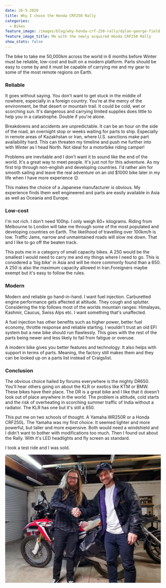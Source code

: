 ```yaml
---
date: 26-5-2020
title: Why I chose the Honda CRF250 Rally
categories:
  - Bikes
feature_image: /images/blog/why-honda-crf-250-rally/dylan-george-field-with-sheepskin-the-crf250rally.jpg
feature_image_title: Me with the newly acquired Honda CRF250 Rally
show_stats: false
---
```

<p>
The bike to take me 50,000km across the world in 6 months before Winter must be reliable, low-cost and built on a modern platform. Parts should be easy to come by and it must be capable of carrying me and my gear to some of the most remote regions on Earth.
</p>
<h3>Reliable</h3>
<p>
It goes without saying. You don't want to get stuck in the middle of nowhere, especially in a foreign country. You're at the mercy of the environment, be that desert or mountain trail. It could be cold, wet or scorching sun. It's dangerous and carrying limited supplies does little to help you in a catastrophe. Double if you're alone.
</p>
<p>
Breakdowns and accidents are unpredictable. It can be an hour on the side of the road, an overnight stop or weeks waiting for parts to ship. Especially in remote areas of Kazakhstan or Iran, where U.S. sanctions make part availability hard. This can threaten my timeline and push me further into with Winter as I head North. Not ideal for a motorbike riding camper!
</p>
<p>
Problems are inevitable and I don't want it to sound like the end of the world. It's a great way to meet people. It's just not for this adventure. As my first trip through non-english and developing countries. I'd rather aim for smooth sailing and leave the real adventure on an old $1000 bike later in my life when I have more experience 😉
</p>
<p>
This makes the choice of a Japanese manufacturer is obvious. My experience finds them well engineered and parts are easily available in Asia as well as Oceania and Europe.
</p>
<h3>Low-cost</h3>
<p>
I'm not rich. I don't need 100hp. I only weigh 60+ kilograms. Riding from Melbourne to London will take me through some of the most populated and developing countries on Earth. The likelihood of travelling over 100km/h is low. Traffic Jams, narrow and unmaintained roads will slow me down. That and I like to go off the beaten track.
</p>
<p>
This puts me in a category of small capacity bikes. A 250 would be the smallest I would need to carry me and my things where I need to go. This is considered a 'big bike' in Asia and will be more commonly found than a 650. A 250 is also the maximum capacity allowed in Iran.Foreigners maybe exempt but it's easy to follow the rules. 
</p>
<h3>Modern</h3>
<p>
Modern and reliable go hand-in-hand. I want fuel injection. Carburetted engine performance gets affected at altitude. They cough and splutter. Considering the trip follows most of the worlds mountain ranges: Himalayas, Kashmir, Caucus, Swiss Alps etc. I want something that's unaffected. 
</p>
<p>
A fuel injection has other benefits such as higher power, better fuel economy, throttle response and reliable starting. I wouldn't trust an old EFI system but a new bike should run flawlessly. This goes with the rest of the parts being newer and less likely to fail from fatigue or overuse.
</p>
<p>
A modern bike gives you better features and technology. It also helps with support in terms of parts. Meaning, the factory still makes them and they can be looked up on a parts list instead of Craigslist.
</p>
<h3>Conclusion</h3>
<p>
The obvious choice hailed by forums everywhere is the mighty DR650. You'll hear others going on about the KLR or exotics like KTM or BMW. These bikes have their place. The DR is a great bike and I like that it doesn't look out of place anywhere in the world. The problem is altitude, cold starts and the risk of overheating in scorching summer traffic of India without a radiator. The KLR has one but it's still a 650.
</p>
<p>
This put me on two schools of thought. A Yamaha WR250R or a Honda CRF250L. The Yamaha was my first choice. It seemed lighter and more powerful, but taller and more expensive. Both would need a windshield and I didn't want to bother with modifications too much. Then I found out about the Rally. With it's LED headlights and fly screen as standard.
</p>
<p>
I took a test ride and I was sold.
</p>
<img src="\images\blog\why-honda-crf-250-rally\callum-selling-dylan-the-250-rally.jpg" />